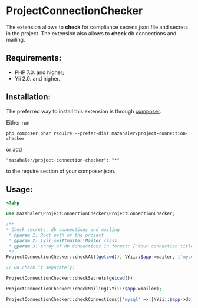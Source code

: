 # ProjectConnectionChecker

The extension allows to **check** for compliance secrets.json file and secrets in the project.
The extension also allows to **check** db connections and mailing.

Requirements:
-------------


- PHP 7.0. and higher;
- Yii 2.0. and higher.



Installation:
-------------


The preferred way to install this extension is through [composer](http://getcomposer.org/download/).

Either run

```
php composer.phar require --prefer-dist mazahaler/project-connection-checker
```

or add

```
"mazahaler/project-connection-checker": "*"
```

to the require section of your composer.json.



Usage:
------

```php
<?php

use mazahaler\ProjectConnectionChecker\ProjectConnectionChecker;

/**
* Check secrets, db connections and mailing
 * @param 1: Root path of the project
 * @param 2: \yii\swiftmailer\Mailer class
 * @param 3: Array of db connections in format: ['Your connection title(used for error output)' => [Instance of \yii\db\Connection | \yii\mongodb\Connection]]
 */
ProjectConnectionChecker::checkAll(getcwd(), \Yii::$app->mailer, ['mysql' => [\Yii::$app->db], 'mongodb' => [\Yii::$app->mongodb]]);

// OR check it separately:

ProjectConnectionChecker::checkSecrets(getcwd());

ProjectConnectionChecker::checkMailing(\Yii::$app->mailer);

ProjectConnectionChecker::checkConnections(['mysql' => [\Yii::$app->db], 'mongodb' => [\Yii::$app->mongodb]]);

```
